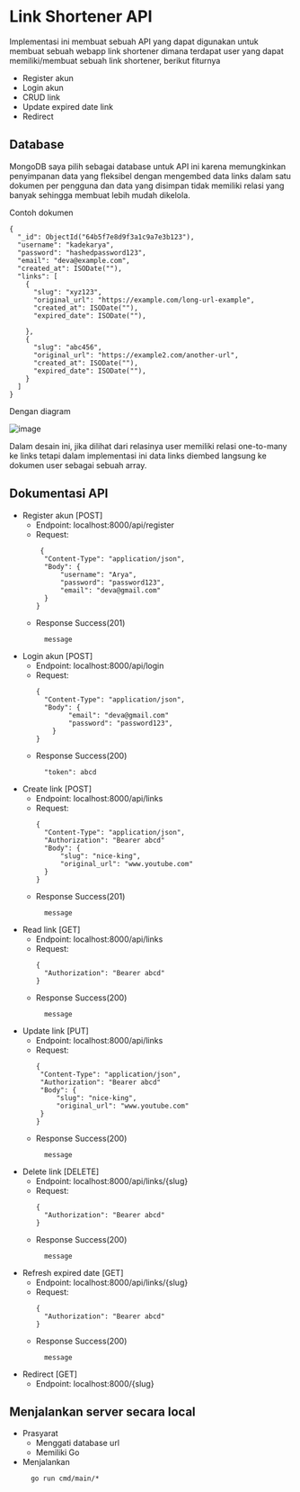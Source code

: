 # Link Shortener API
Implementasi ini membuat sebuah API yang dapat digunakan untuk membuat sebuah webapp link shortener dimana terdapat user yang dapat memiliki/membuat sebuah link shortener, berikut fiturnya
- Register akun
- Login akun
- CRUD link
- Update expired date link
- Redirect 

## Database
MongoDB saya pilih sebagai database untuk API ini karena memungkinkan penyimpanan data yang fleksibel dengan mengembed data links dalam satu dokumen per pengguna dan data yang disimpan tidak memiliki relasi yang banyak sehingga membuat lebih mudah dikelola.

Contoh dokumen
```
{
  "_id": ObjectId("64b5f7e8d9f3a1c9a7e3b123"),
  "username": "kadekarya",
  "password": "hashedpassword123",
  "email": "deva@example.com",
  "created_at": ISODate(""),
  "links": [
    {
      "slug": "xyz123",
      "original_url": "https://example.com/long-url-example",
      "created_at": ISODate(""),
      "expired_date": ISODate(""),

    },
    {
      "slug": "abc456",
      "original_url": "https://example2.com/another-url",
      "created_at": ISODate(""),
      "expired_date": ISODate(""),
    }
  ]
}
```

Dengan diagram

![image](https://github.com/user-attachments/assets/e6537f7c-a1d0-4b4c-bed9-911d91e4e2c0)

Dalam desain ini, jika dilihat dari relasinya user memiliki relasi one-to-many ke links tetapi dalam implementasi ini data links diembed langsung ke dokumen user sebagai sebuah array.

## Dokumentasi API
- Register akun [POST]
  - Endpoint: localhost:8000/api/register
  - Request:
    ```
     {
      "Content-Type": "application/json",
      "Body": {
          "username": "Arya",
          "password": "password123",
          "email": "deva@gmail.com"
      }
    }
    ```
  - Response Success(201)
    ```
      message 
    ```
- Login akun [POST]
  - Endpoint: localhost:8000/api/login
  - Request:
    ```
    {
      "Content-Type": "application/json",
      "Body": {
            "email": "deva@gmail.com"
            "password": "password123",
        }
    }
    ```
  - Response Success(200)
    ```
      "token": abcd
    ```
- Create link [POST]
  - Endpoint: localhost:8000/api/links
  - Request:
    ```
    {
      "Content-Type": "application/json",
      "Authorization": "Bearer abcd"
      "Body": {
          "slug": "nice-king",
          "original_url": "www.youtube.com"
      }
    }
    ```
  - Response Success(201)
    ```
      message
    ```
- Read link [GET]
  - Endpoint: localhost:8000/api/links
  - Request:
    ```
    {
      "Authorization": "Bearer abcd"
    }
    ```
  - Response Success(200)
    ```
      message
    ```
- Update link [PUT]
  - Endpoint: localhost:8000/api/links
  - Request:
     ```
    {
      "Content-Type": "application/json",
      "Authorization": "Bearer abcd"
      "Body": {
          "slug": "nice-king",
          "original_url": "www.youtube.com"
      }
    }
    ```
  - Response Success(200)
    ```
      message
    ```
- Delete link [DELETE]
  - Endpoint: localhost:8000/api/links/{slug}
  - Request:
    ```
    {
      "Authorization": "Bearer abcd"
    }
    ```
  - Response Success(200)
    ```
      message
    ```
- Refresh expired date [GET]
  - Endpoint: localhost:8000/api/links/{slug}
  - Request:
    ```
    {
      "Authorization": "Bearer abcd"
    }
    ```
  - Response Success(200)
    ```
      message
    ```
- Redirect [GET]
  - Endpoint: localhost:8000/{slug}

## Menjalankan server secara local 
- Prasyarat
  - Menggati database url
  - Memiliki Go  
- Menjalankan
  ```
    go run cmd/main/*
  ```
